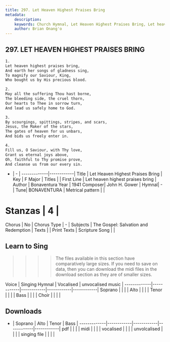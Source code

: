 ```yaml
---
title: 297. Let Heaven Highest Praises Bring
metadata:
    description: 
    keywords: Church Hymnal, Let Heaven Highest Praises Bring, Let heaven highest praises bring, 
    author: Brian Onang'o
---
```



## 297. LET HEAVEN HIGHEST PRAISES BRING

```txt
1.
Let heaven highest praises bring, 
And earth her songs of gladness sing, 
To magnify our Saviour, King, 
Who bought us by His precious blood. 

2.
May all the suffering Thou hast borne, 
The bleeding side, the cruel thorn, 
Our hearts to Thee in sorrow turn, 
And lead us safely home to God. 

3.
By scourgings, spittings, stripes, and scars, 
Jesus, the Maker of the stars, 
The gates of heaven for us unbars, 
And bids us freely enter in. 

4.
Fill us, O Saviour, with Thy love, 
Grant us eternal joys above, 
Oh, faithful to Thy promise prove, 
And cleanse us from our every sin.
```

- |   -  |
-------------|------------|
Title | Let Heaven Highest Praises Bring |
Key | F Major |
Titles |  |
First Line | Let heaven highest praises bring |
Author | Bonaventura
Year | 1941
Composer| John H. Gower |
Hymnal|  - |
Tune| BONAVENTURA |
Metrical pattern | |
# Stanzas | 4 |
Chorus | No |
Chorus Type | - |
Subjects | The Gospel: Salvation and Redemption |
Texts |  |
Print Texts | 
Scripture Song |  |
  
## Learn to Sing

>>>> The files available in this section have comparatively large sizes. If you need to save on data, then you can download the midi files in the download section as they are of smaller sizes.

Voice |  Singing Hymnal | Vocalised | unvocalised music |
-------------|------------|------------|------------|------------|
Soprano | | | |
Alto | | | |
Tenor | | | |
Bass | | | |
Choir | | | |

## Downloads

- |  Soprano | Alto | Tenor | Bass |
-------------|------------|------------|------------|------------|
pdf | | | |
midi | | | |
vocalised | | | |
unvolcalised | | | |
singing file | | | |
  